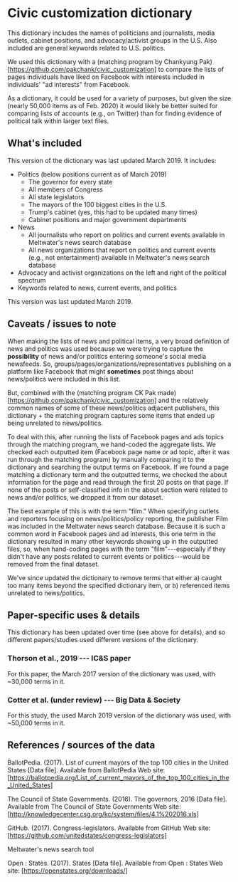 # Civic customization dictionary	
This dictionary includes the names of politicians and journalists, media outlets, cabinet positions, and advocacy/activist groups in the U.S. Also included are general keywords related to U.S. politics. 

We used this dictionary with a (matching program by Chankyung Pak)[https://github.com/pakchank/civic_customization] to compare the lists of pages individuals have liked on Facebook with interests included in individuals' "ad interests" from Facebook. 

As a dictionary, it could be used for a variety of purposes, but given the size (nearly 50,000 items as of Feb. 2020) it would likely be better suited for comparing lists of accounts (e.g., on Twitter)  than for finding evidence of political talk within larger text files. 

## What's included 
This version of the dictionary was last updated March 2019. It includes: 

* Politics (below positions current as of March 2019)
	* The governor for every state 
	* All members of Congress
	* All state legislators 
	* The mayors of the 100 biggest cities in the U.S. 
	* Trump's cabinet (yes, this had to be updated many times)
	* Cabinet positions and major government departments 
* News
	* All journalists who report on politics and current events available in Meltwater's news search database 
	* All news organizations that report on politics and current events (e.g., not entertainment) available in Meltwater's news search database 
* Advocacy and activist organizations on the left and right of the political spectrum 
* Keywords related to news, current events, and politics 

This version was last updated March 2019. 

## Caveats / issues to note 
When making the lists of news and political items, a very broad definition of news and politics was used because we were trying to capture the **possibility** of news and/or politics entering someone's social media newsfeeds. So, groups/pages/organizations/representatives publishing on a platform like Facebook that might **sometimes** post things about news/politics were included in this list. 

But, combined with the (matching program CK Pak made)[https://github.com/pakchank/civic_customization] and the relatively common names of some of these news/politics adjacent publishers, this dictionary + the matching program captures some items that ended up being unrelated to news/politics. 

To deal with this, after running the lists of Facebook pages and ads topics through the matching program, we hand-coded the aggregate lists. We checked each outputted item (Facebook page name or ad topic, after it was run through the matching program) by manually comparing it to the dictionary and searching the output terms on Facebook. If we found a page matching a dictionary term and the outputted terms, we checked the about information for the page and read through the first 20 posts on that page. If none of the posts or self-classified info in the about section were related to news and/or politics, we dropped it from our dataset. 

The best example of this is with the term "film." When specifying outlets and reporters focusing on news/politics/policy reporting, the publisher Film was included in the Meltwater news search database. Because it is such a common word in Facebook pages and ad interests, this one term in the dictionary resulted in many other keywords showing up in the outputted files, so, when hand-coding pages with the term "film"---especially  if they didn't have any posts related to current events or politics---would be removed from the final dataset. 

We've since updated the dictionary to remove terms that either a) caught too many items beyond the specified dictionary item, or b) referenced items unrelated to news/politics. 

## Paper-specific uses & details
This dictionary has been updated over time (see above for details), and so different papers/studies used different versions of the dictionary. 

### Thorson et al., 2019 --- IC&S paper 
For this paper, the March 2017 version of the dictionary was used, with ~30,000 terms in it. 

### Cotter et al. (under review) --- Big Data & Society
For this study, the used March 2019 version of the dictionary was used, with ~50,000 terms in it.  

## References / sources of the data 
BallotPedia. (2017). List of current mayors of the top 100 cities in the United States [Data file]. Available from BallotPedia Web site: [https://ballotpedia.org/List_of_current_mayors_of_the_top_100_cities_in_the_United_States]

The Council of State Governments. (2016). The governors, 2016 [Data file]. Available from The Council of State Governments Web site: [http://knowledgecenter.csg.org/kc/system/files/4.1%202016.xls]

GitHub. (2017). Congress-legislators. Available from GitHub Web site: [https://github.com/unitedstates/congress-legislators]

Meltwater's news search tool 

Open : States. (2017). States [Data file]. Available from Open : States Web site: [https://openstates.org/downloads/]